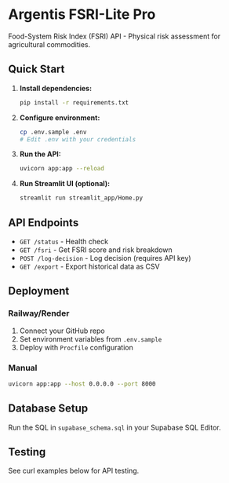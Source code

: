 # Argentis FSRI-Lite Pro

Food-System Risk Index (FSRI) API - Physical risk assessment for agricultural commodities.

## Quick Start

1. **Install dependencies:**
   ```bash
   pip install -r requirements.txt
   ```

2. **Configure environment:**
   ```bash
   cp .env.sample .env
   # Edit .env with your credentials
   ```

3. **Run the API:**
   ```bash
   uvicorn app:app --reload
   ```

4. **Run Streamlit UI (optional):**
   ```bash
   streamlit run streamlit_app/Home.py
   ```

## API Endpoints

- `GET /status` - Health check
- `GET /fsri` - Get FSRI score and risk breakdown
- `POST /log-decision` - Log decision (requires API key)
- `GET /export` - Export historical data as CSV

## Deployment

### Railway/Render
1. Connect your GitHub repo
2. Set environment variables from `.env.sample`
3. Deploy with `Procfile` configuration

### Manual
```bash
uvicorn app:app --host 0.0.0.0 --port 8000
```

## Database Setup

Run the SQL in `supabase_schema.sql` in your Supabase SQL Editor.

## Testing

See curl examples below for API testing.
